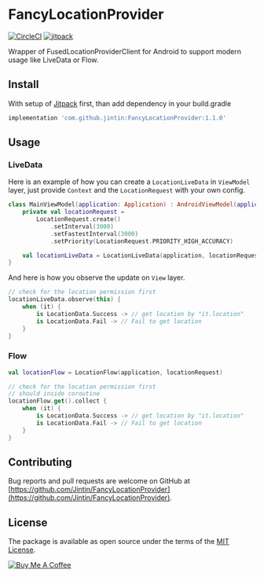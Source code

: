 # FancyLocationProvider

[![CircleCI](https://circleci.com/gh/Jintin/FancyLocationProvider.svg?style=shield)](https://circleci.com/gh/Jintin/FancyLocationProvider)
[![jitpack](https://jitpack.io/v/Jintin/FancyLocationProvider.svg)](https://jitpack.io/#Jintin/FancyLocationProvider)

Wrapper of FusedLocationProviderClient for Android to support modern usage like LiveData or Flow.

## Install

With setup of [Jitpack](https://jitpack.io/) first, than add dependency in your build.gradle
```groovy
implementation 'com.github.jintin:FancyLocationProvider:1.1.0'
```

## Usage

### LiveData
Here is an example of how you can create a `LocationLiveData` in `ViewModel` layer, just provide `Context` and the `LocationRequest` with your own config.
```kotlin
class MainViewModel(application: Application) : AndroidViewModel(application) {
    private val locationRequest =
        LocationRequest.create()
            .setInterval(3000)
            .setFastestInterval(3000)
            .setPriority(LocationRequest.PRIORITY_HIGH_ACCURACY)

    val locationLiveData = LocationLiveData(application, locationRequest)
}
```
And here is how you observe the update on `View` layer.
```kotlin
// check for the location permission first
locationLiveData.observe(this) {
    when (it) {
        is LocationData.Success -> // get location by "it.location"
        is LocationData.Fail -> // Fail to get location
    }
}

```

### Flow

```kotlin
val locationFlow = LocationFlow(application, locationRequest)

// check for the location permission first
// should inside coroutine
locationFlow.get().collect {
    when (it) {
        is LocationData.Success -> // get location by "it.location"
        is LocationData.Fail -> // Fail to get location
    }
}

```

## Contributing
Bug reports and pull requests are welcome on GitHub at [https://github.com/Jintin/FancyLocationProvider](https://github.com/Jintin/FancyLocationProvider).

## License
The package is available as open source under the terms of the [MIT License](http://opensource.org/licenses/MIT).

[![Buy Me A Coffee](https://www.buymeacoffee.com/assets/img/custom_images/orange_img.png)](https://www.buymeacoffee.com/jintin)
